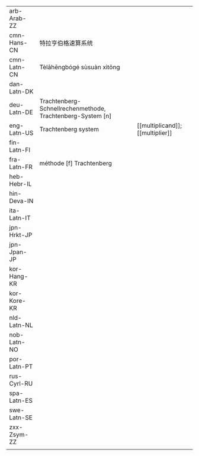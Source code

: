 | | | |
|-|-|-|
| arb-Arab-ZZ |  |  |
| cmn-Hans-CN | 特拉亨伯格速算系统 |  |
| cmn-Latn-CN | Tèlāhēngbógé sùsuàn xìtǒng |  |
| dan-Latn-DK |  |  |
| deu-Latn-DE | Trachtenberg-Schnellrechenmethode, Trachtenberg-System [n] |  |
| eng-Latn-US | Trachtenberg system | [[multiplicand]]; [[multiplier]] |
| fin-Latn-FI |  |  |
| fra-Latn-FR | méthode [f] Trachtenberg |  |
| heb-Hebr-IL |  |  |
| hin-Deva-IN |  |  |
| ita-Latn-IT |  |  |
| jpn-Hrkt-JP |  |  |
| jpn-Jpan-JP |  |  |
| kor-Hang-KR |  |  |
| kor-Kore-KR |  |  |
| nld-Latn-NL |  |  |
| nob-Latn-NO |  |  |
| por-Latn-PT |  |  |
| rus-Cyrl-RU |  |  |
| spa-Latn-ES |  |  |
| swe-Latn-SE |  |  |
| zxx-Zsym-ZZ |  |  |
|  |  |  |
